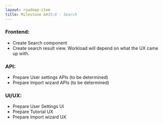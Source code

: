 ```yaml
---
layout: roadmap-item
title: Milestone &#35;6 - Search
---
```


### Frontend:

* Create Search component
* Create search result view. Workload will depend on what the UX came up with.

### API:

* Prepare User settings APIs (to be determined)
* Prepare Import wizard APIs (to be determined)

### UI/UX:

* Prepare User Settings UI
* Prepare Tutorial UX
* Prepare Import wizard UX
